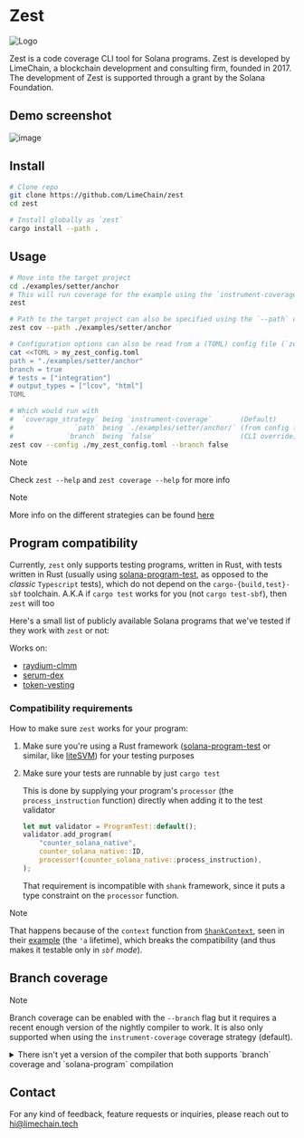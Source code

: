 # Zest

![Logo](./assets/logo.svg)

Zest is a code coverage CLI tool for Solana programs. Zest is developed by LimeChain, a blockchain development and consulting firm, founded in 2017. The development of Zest is supported through a grant by the Solana Foundation.

## Demo screenshot

![image](https://github.com/user-attachments/assets/e2cc4dd9-e288-43f3-8378-a935496c2821)

## Install

```bash
# Clone repo
git clone https://github.com/LimeChain/zest
cd zest

# Install globally as `zest`
cargo install --path .
```

## Usage

```bash
# Move into the target project
cd ./examples/setter/anchor
# This will run coverage for the example using the `instrument-coverage` strategy without `branch` info
zest

# Path to the target project can also be specified using the `--path` option
zest cov --path ./examples/setter/anchor

# Configuration options can also be read from a (TOML) config file (`zest-coverage.toml` by default)
cat <<TOML > my_zest_config.toml
path = "./examples/setter/anchor"
branch = true
# tests = ["integration"]
# output_types = ["lcov", "html"]
TOML

# Which would run with
#  `coverage_strategy` being `instrument-coverage`       (Default)
#               `path` being `./examples/setter/anchor/` (from config file)
#             `branch` being `false`                     (CLI override)
zest cov --config ./my_zest_config.toml --branch false
```

> [!NOTE]
> Check `zest --help` and `zest coverage --help` for more info

> [!NOTE]
> More info on the different strategies can be found [here](https://doc.rust-lang.org/beta/rustc/instrument-coverage.html)

## Program compatibility

Currently, `zest` only supports testing programs, written in Rust, with tests written in Rust (usually using [solana-program-test](https://crates.io/crates/solana-program-test), as opposed to the *classic* `Typescript` tests), which do not depend on the `cargo-{build,test}-sbf` toolchain. A.K.A if `cargo test` works for you (not `cargo test-sbf`), then `zest` will too

Here's a small list of publicly available Solana programs that we've tested if they work with `zest` or not:

Works on:

- [raydium-clmm](https://github.com/raydium-io/raydium-clmm)
- [serum-dex](https://github.com/jup-ag/serum-dex)
- [token-vesting](https://github.com/staratlasmeta/token-vesting)

### Compatibility requirements

How to make sure `zest` works for your program:

1. Make sure you're using a Rust framework ([solana-program-test](https://crates.io/crates/solana-program-test) or similar, like [liteSVM](https://github.com/LiteSVM/litesvm)) for your testing purposes
2. Make sure your tests are runnable by just `cargo test`

    This is done by supplying your program's `processor` (the `process_instruction` function) directly when adding it to the test validator

    ```rust
    let mut validator = ProgramTest::default();
    validator.add_program(
        "counter_solana_native",
        counter_solana_native::ID,
        processor!(counter_solana_native::process_instruction),
    );
    ```

    That requirement is incompatible with `shank` framework, since it puts a type constraint on the `processor` function.

> [!NOTE]
> That happens because of the `context` function from [`ShankContext`](https://docs.rs/shank/0.4.2/shank/derive.ShankContext.html), seen in their [example](https://docs.rs/shank/0.4.2/shank/derive.ShankContext.html#example) (the `'a` lifetime), which breaks the compatibility (and thus makes it testable only in *`sbf` mode*).

## Branch coverage

> [!NOTE]
> Branch coverage can be enabled with the `--branch` flag but it requires a recent enough version of the nightly compiler to work.
> It is also only supported when using the `instrument-coverage` coverage strategy (default).

<details>
  <summary>There isn't yet a version of the compiler that both supports `branch` coverage and `solana-program` compilation</summary>

  - To support the `rustc` [`coverage-options` setting](https://doc.rust-lang.org/rustc/instrument-coverage.html#-z-coverage-optionsoptions) (telling `rustc` _how to gather coverage information_), we need a recent version of the compiler ([this](https://github.com/rust-lang/rust/pull/122226) (seen in `1.78.0`) for simple branch coverage and [this](https://github.com/rust-lang/rust/pull/123409) (seen in `1.79.0`) for [advanced `mcdc` branch coverage](https://en.wikipedia.org/wiki/Modified_condition/decision_coverage))
  - Our solana programs transitively depend on `ahash`: `solana-program v1.18.1` (latest) -> `borsh v0.9.3` -> `hashbrown v0.11.2` -> `ahash v0.7.7`
      - `solana-program` also [sets](https://github.com/solana-labs/solana/blob/27eff8408b7223bb3c4ab70523f8a8dca3ca6645/sdk/program/Cargo.toml#L12) its `rust-version` to be `1.75.0` for the whole `platform-tools` suite, `solana-program-library` [does too](https://github.com/solana-labs/solana-program-library/blob/8f832e628bac06bf8fa34497ae0b3e0e8c3d0653/rust-toolchain.toml#L2)
  - Unfortunately, since `Rust` removed support for the `stdsimd` feature [here](https://github.com/rust-lang/rust/pull/117372) (seen in `1.78.0`), `ahash v0.7.7` [breaks](https://github.com/tkaitchuck/aHash/issues/200)
  - This is [fixed](https://github.com/tkaitchuck/aHash/pull/183) in `ahash v0.8.0`, but we _cannot_ directly update the version used by `solana-program`.
      - We can try to use `Cargo patches` to force the version of `ahash` but they do not work for transitive dependencies (only for top-level ones, i.e. the ones in our `Cargo.toml`s)
  - The last version of the `Rust` compiler from before the removal of `stdsimd` is `nightly-2024-02-04`, but it does not yet include support for `-Z coverage-options` (introduced roughly a month later)

  Possible long-term solutions:
  - The `solana` ecosystem moves to a newer version of the `Rust` compiler
    Have no details about such intentions, haven't researched, will probably not be soon
  - `Cargo patches` start working for transitive dependencies
    Unlikely, since it would be a nontrivial task to select the exact dependencies you want to patch

  **TLDR**: we either chose to support `branch` coverage or the ability to compile solana programs (IMO the second is a far more important requirement)
</details>

## Contact

For any kind of feedback, feature requests or inquiries, please reach out to hi@limechain.tech
